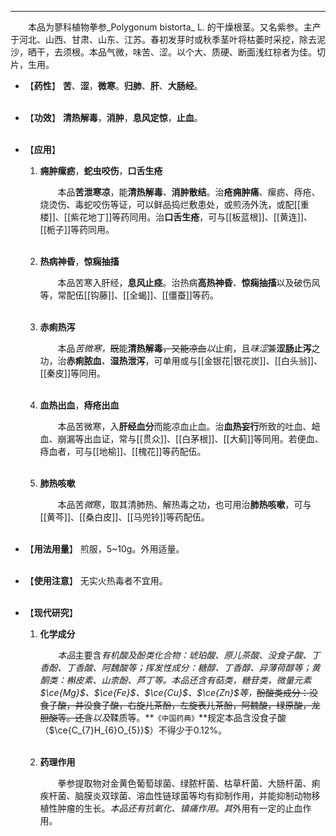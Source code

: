 ---

&emsp;&emsp;本品为蓼科植物拳参_Polygonum bistorta_ L. 的干燥根茎。又名紫参。主产于河北、山西、甘肃、山东、江苏。春初发芽时或秋季茎叶将枯萎时采挖，除去泥沙，晒干，去须根。本品气微，味苦、涩。以个大、质硬、断面浅红棕者为佳。切片，生用。

- 【**药性**】
	**苦**、**涩**，**微寒**。**归肺**、**肝**、**大肠经**。<br></br>

- 【**功效**】
	**清热解毒**，**消肿**，**息风定惊**，**止血**。<br></br>

- 【**应用**】
	1. **痈肿瘰疬**，**蛇虫咬伤**，**口舌生疮**
		
		&emsp;&emsp;本品**苦泄寒凉**，能**清热解毒**<dfn>、</dfn>**消肿散结**。治**疮痈肿痛**、瘰疬、痔疮、烧烫伤、毒蛇咬伤等证，可以鲜品捣烂敷患处，或煎汤外洗，或配[[重楼]]、[[紫花地丁]]等药同用。治**口舌生疮**，可与[[板蓝根]]、[[黄连]]、[[栀子]]等药同用。<br></br>
	
	2. **热病神昏**，**惊痫抽搐**
		
		&emsp;&emsp;本品苦寒入肝经，**息风止痉**。治热病**高热神昏**<dfn>、</dfn>**惊痫抽搐**以及破伤风等，常配伍[[钩藤]]、[[全蝎]]、[[僵蚕]]等药。<br></br>
	
	3. **赤痢热泻**
		
		&emsp;&emsp;本品<dfn>苦微寒，</dfn>~~既~~能**清热解毒**~~，又能凉血~~<dfn>以</dfn>止痢，且<dfn>味涩</dfn>兼**涩肠止泻**之功，治**赤痢脓血**<dfn>、</dfn>**湿热泄泻**，可单用或与[[金银花|银花炭]]、[[白头翁]]、[[秦皮]]等同用。<br></br>
	
	4. **血热出血**，**痔疮出血**
		
		&emsp;&emsp;本品苦微寒，入**肝经血分**而能凉血止血。治**血热妄行**所致的吐血、衄血、崩漏等出血证，常与[[贯众]]、[[白茅根]]、[[大蓟]]等同用。若便血、痔血者，可与[[地榆]]、[[槐花]]等药配伍。<br></br>
	
	5. **肺热咳嗽**
		
		&emsp;&emsp;本品苦<dfn>微</dfn>寒，取其清肺热、解热毒之功，也可用治**肺热咳嗽**，可与[[黄芩]]、[[桑白皮]]、[[马兜铃]]等药配伍。<br></br>

- 【**用法用量**】
	煎服，5~10g。外用适量。<br></br>

- 【**使用注意**】
	无实火热毒者不宜用。<br></br>

- 【**现代研究**】
	1. **化学成分**
		
		&emsp;&emsp;<dfn>本品</dfn>主要含<dfn>有机酸及酚类化合物：琥珀酸、原儿茶酸、没食子酸、丁香酚、丁香酸、阿魏酸等；挥发性成分：糖醇、丁香醇、异薄荷醇等；黄酮类：槲皮素、山柰酚、芦丁等。本品还含有萜类，糖苷类，微量元素$\ce{Mg}$、$\ce{Fe}$、$\ce{Cu}$、$\ce{Zn}$等，</dfn>~~酚酸类成分：没食子酸，并没食子酸，右旋儿茶酚，左旋表儿茶酚，阿魏酸，绿原酸，龙胆酸等。还含~~<dfn>以及</dfn>鞣质等。**`《中国药典》`**规定本品含没食子酸（$\ce{C_{7}H_{6}O_{5}}$）不得少于0.12%。<br></br>
	
	2. **药理作用**
		
		&emsp;&emsp;拳参提取物对金黄色葡萄球菌、绿脓杆菌、枯草杆菌、大肠杆菌、痢疾杆菌、脑膜炎双球菌、溶血性链球菌等均有抑制作用，并能抑制动物移植性肿瘤的生长。<dfn>本品还有抗氧化、镇痛作用。其</dfn>外用有一定的止血作用。
